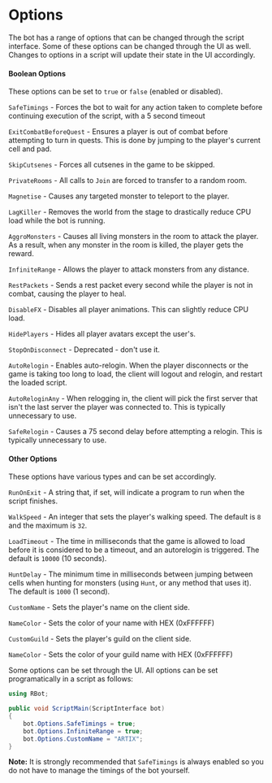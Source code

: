 Options
======

The bot has a range of options that can be changed through the script interface. Some of these options can be changed through the UI as well. Changes to options in a script will update their state in the UI accordingly.

#### Boolean Options

These options can be set to `true` or `false` (enabled or disabled).

`SafeTimings` - Forces the bot to wait for any action taken to complete before continuing execution of the script, with a 5 second timeout

`ExitCombatBeforeQuest` - Ensures a player is out of combat before attempting to turn in quests. This is done by jumping to the player's current cell and pad.

`SkipCutsenes` - Forces all cutsenes in the game to be skipped.

`PrivateRooms` - All calls to `Join` are forced to transfer to a random room.

`Magnetise` - Causes any targeted monster to teleport to the player.

`LagKiller` - Removes the world from the stage to drastically reduce CPU load while the bot is running.

`AggroMonsters` - Causes all living monsters in the room to attack the player. As a result, when any monster in the room is killed, the player gets the reward.

`InfiniteRange` - Allows the player to attack monsters from any distance.

`RestPackets` - Sends a rest packet every second while the player is not in combat, causing the player to heal.

`DisableFX` - Disables all player animations. This can slightly reduce CPU load.

`HidePlayers` - Hides all player avatars except the user's.

`StopOnDisconnect` - Deprecated - don't use it.

`AutoRelogin` - Enables auto-relogin. When the player disconnects or the game is taking too long to load, the client will logout and relogin, and restart the loaded script.

`AutoReloginAny` - When relogging in, the client will pick the first server that isn't the last server the player was connected to. This is typically unnecessary to use.

`SafeRelogin` - Causes a 75 second delay before attempting a relogin. This is typically unnecessary to use.

#### Other Options

These options have various types and can be set accordingly.

`RunOnExit` - A string that, if set, will indicate a program to run when the script finishes.

`WalkSpeed` - An integer that sets the player's walking speed. The default is `8` and the maximum is `32`.

`LoadTimeout` - The time in milliseconds that the game is allowed to load before it is considered to be a timeout, and an autorelogin is triggered. The default is `10000` (10 seconds).

`HuntDelay` - The minimum time in milliseconds between jumping between cells when hunting for monsters (using `Hunt`, or any method that uses it). The default is `1000` (1 second).

`CustomName` - Sets the player's name on the client side.

`NameColor` - Sets the color of your name with HEX (0xFFFFFF)

`CustomGuild` - Sets the player's guild on the client side.

`NameColor` - Sets the color of your guild name with HEX (0xFFFFFF)

Some options can be set through the UI. All options can be set programatically in a script as follows:

```csharp
using RBot;

public void ScriptMain(ScriptInterface bot)
{
	bot.Options.SafeTimings = true;
	bot.Options.InfiniteRange = true;
	bot.Options.CustomName = "ARTIX";
}
```

**Note:** It is strongly recommended that `SafeTimings` is always enabled so you do not have to manage the timings of the bot yourself.
